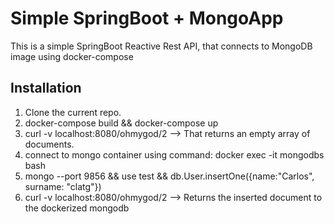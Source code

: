 # Simple SpringBoot + MongoApp

This is a simple SpringBoot Reactive Rest API, that connects to MongoDB image using docker-compose


## Installation

1. Clone the current repo.
2. docker-compose build && docker-compose up
3. curl -v localhost:8080/ohmygod/2 --> That returns an empty array of documents.
4. connect to mongo container using command: docker exec -it mongodbs bash
5. mongo --port 9856 && use test && db.User.insertOne({name:"Carlos", surname: "clatg"})
6. curl -v localhost:8080/ohmygod/2 --> Returns the inserted document to the dockerized mongodb
